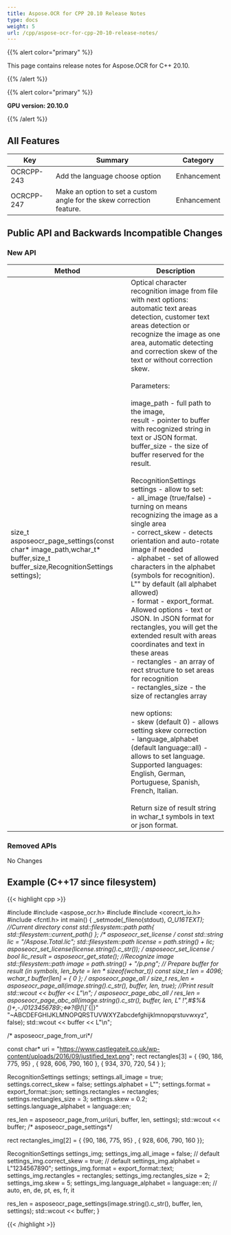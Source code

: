 ```yaml
---
title: Aspose.OCR for CPP 20.10 Release Notes
type: docs
weight: 5
url: /cpp/aspose-ocr-for-cpp-20-10-release-notes/
---
```


{{% alert color="primary" %}}

This page contains release notes for Aspose.OCR for C++ 20.10.

{{% /alert %}}

{{% alert color="primary" %}}

**GPU version: 20.10.0**

{{% /alert %}}

## All Features

|Key|Summary|Category|
|---|---|---|
|OCRCPP-243|Add the language choose option|Enhancement|
|OСRCPP-247|Make an option to set a custom angle for the skew correction feature.|Enhancement|

## Public API and Backwards Incompatible Changes

### New API

|Method|Description|
|---|---|
|size_t asposeocr_page_settings(const char* image_path,wchar_t* buffer,size_t buffer_size,RecognitionSettings settings);|Optical character recognition image from file with next options: automatic text areas detection, customer text areas detection or recognize the image as one area,  automatic detecting and correction skew of the text or without correction skew.<br><br>Parameters:<br><br>image_path - full path to the image,<br>result - pointer to buffer with recognized string in text or JSON format.<br>buffer_size - the size of buffer reserved for the result.<br><br>RecognitionSettings settings  - allow to set:<br> - all_image (true/false) - turning on means recognizing the image as a single area<br> - correct_skew - detects orientation and auto-rotate image if needed<br> - alphabet - set of allowed characters in the alphabet (symbols for recognition). L"" by default (all alphabet allowed)<br> - format - export_format. Allowed options - text or JSON. In JSON format for rectangles, you will get the extended result with areas coordinates and text in these areas<br> - rectangles - an array of rect structure to set areas for recognition<br> - rectangles_size - the size of rectangles array<br><br>new options:<br> - skew (default 0) - allows setting skew correction<br> - language_alphabet (default language::all) - allows to set language. Supported languages: English, German, Portuguese, Spanish, French, Italian.<br><br>Return size of result string in wchar_t symbols in text or json format.|

### Removed APIs

No Changes

## Example (C++17 since filesystem)

{{< highlight cpp >}}

#include <iostream>
#include <aspose_ocr.h>
#include <filesystem>
#include <corecrt_io.h>
#include <fcntl.h>
int main()
{
_setmode(_fileno(stdout), _O_U16TEXT);
//Current directory const
std::filesystem::path path{ std::filesystem::current_path() };
/* asposeocr_set_license */
const std::string lic = "/Aspose.Total.lic";
std::filesystem::path license = path.string() + lic;
asposeocr_set_license(license.string().c_str());
/* asposeocr_set_license */
bool lic_result = asposeocr_get_state();
//Recognize image
std::filesystem::path image = path.string() + "/p.png";
// Prepare buffer for result (in symbols, len_byte = len * sizeof(wchar_t))
const size_t len = 4096; 
wchar_t buffer[len] = { 0 };
/* asposeocr_page_all */
size_t res_len = asposeocr_page_all(image.string().c_str(), buffer, len, true);
//Print result
std::wcout << buffer << L"\n";
/* asposeocr_page_abc_all */
res_len = asposeocr_page_abc_all(image.string().c_str(), buffer, len, 
L" !\",#$%&()*+,-./0123456789:;<=>?@[\\]_`{|}" "~ABCDEFGHIJKLMNOPQRSTUVWXYZabcdefghijklmnopqrstuvwxyz", false);
std::wcout << buffer << L"\n";
 
/* asposeocr_page_from_uri*/

const char* uri = "https://www.castlegateit.co.uk/wp-content/uploads/2016/09/justified_text.png";
rect rectangles[3] = { {90, 186, 775, 95} , { 928, 606, 790, 160 }, { 934, 370, 720, 54 } };

RecognitionSettings settings;
   settings.all_image = true;
   settings.correct_skew = false;
   settings.alphabet = L"";
   settings.format = export_format::json;
   settings.rectangles = rectangles;
   settings.rectangles_size = 3;
   settings.skew = 0.2;
   settings.language_alphabet = language::en;

res_len = asposeocr_page_from_uri(uri, buffer, len, settings);
std::wcout << buffer;
/* asposeocr_page_settings*/

rect rectangles_img[2] = { {90, 186, 775, 95} , { 928, 606, 790, 160 }};

RecognitionSettings settings_img;
   settings_img.all_image = false; // default
   settings_img.correct_skew = true; // default
   settings_img.alphabet = L"1234567890";
   settings_img.format = export_format::text;
   settings_img.rectangles = rectangles;
   settings_img.rectangles_size = 2;
   settings_img.skew = 5;
   settings_img.language_alphabet = language::en; // auto, en, de, pt, es, fr, it

res_len = asposeocr_page_settings(image.string().c_str(), buffer, len, settings);
std::wcout << buffer;
}

{{< /highlight >}}
